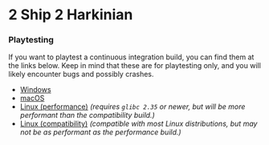 # 2 Ship 2 Harkinian

### Playtesting
If you want to playtest a continuous integration build, you can find them at the links below. Keep in mind that these are for playtesting only, and you will likely encounter bugs and possibly crashes. 

* [Windows](https://nightly.link/HarbourMasters/2ship2harkinian/workflows/generate-builds/develop/2ship-windows.zip)
* [macOS](https://nightly.link/HarbourMasters/2ship2harkinian/workflows/generate-builds/develop/2ship-mac.zip)
* [Linux (performance)](https://nightly.link/HarbourMasters/2ship2harkinian/workflows/generate-builds/develop/2ship-linux-performance.zip) _(requires `glibc 2.35` or newer, but will be more performant than the compatibility build.)_
* [Linux (compatibility)](https://nightly.link/HarbourMasters/2ship2harkinian/workflows/generate-builds/develop/2ship-linux-compatibility.zip) _(compatible with most Linux distributions, but may not be as performant as the performance build.)_